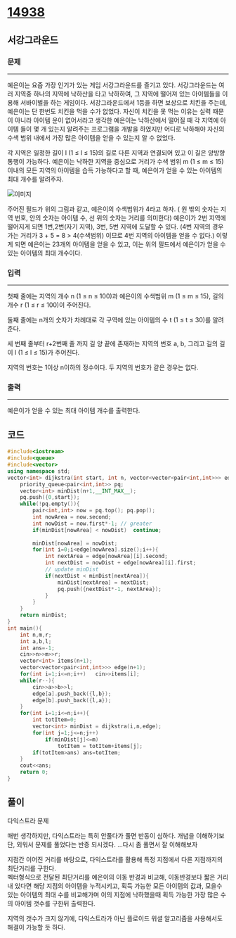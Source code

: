 # [14938](https://www.acmicpc.net/problem/14938)

## 서강그라운드

### 문제

---

예은이는 요즘 가장 인기가 있는 게임 서강그라운드를 즐기고 있다. 서강그라운드는 여러 지역중 하나의 지역에 낙하산을 타고 낙하하여, 그 지역에 떨어져 있는 아이템들을 이용해 서바이벌을 하는 게임이다. 서강그라운드에서 1등을 하면 보상으로 치킨을 주는데, 예은이는 단 한번도 치킨을 먹을 수가 없었다. 자신이 치킨을 못 먹는 이유는 실력 때문이 아니라 아이템 운이 없어서라고 생각한 예은이는 낙하산에서 떨어질 때 각 지역에 아이템 들이 몇 개 있는지 알려주는 프로그램을 개발을 하였지만 어디로 낙하해야 자신의 수색 범위 내에서 가장 많은 아이템을 얻을 수 있는지 알 수 없었다.

각 지역은 일정한 길이 l (1 ≤ l ≤ 15)의 길로 다른 지역과 연결되어 있고 이 길은 양방향 통행이 가능하다. 예은이는 낙하한 지역을 중심으로 거리가 수색 범위 m (1 ≤ m ≤ 15) 이내의 모든 지역의 아이템을 습득 가능하다고 할 때, 예은이가 얻을 수 있는 아이템의 최대 개수를 알려주자.

![이미지](https://upload.acmicpc.net/ef3a5124-833a-42ef-a092-fd658bc8e662/-/preview/)

주어진 필드가 위의 그림과 같고, 예은이의 수색범위가 4라고 하자. ( 원 밖의 숫자는 지역 번호, 안의 숫자는 아이템 수, 선 위의 숫자는 거리를 의미한다) 예은이가 2번 지역에 떨어지게 되면 1번,2번(자기 지역), 3번, 5번 지역에 도달할 수 있다. (4번 지역의 경우 가는 거리가 3 + 5 = 8 > 4(수색범위) 이므로 4번 지역의 아이템을 얻을 수 없다.) 이렇게 되면 예은이는 23개의 아이템을 얻을 수 있고, 이는 위의 필드에서 예은이가 얻을 수 있는 아이템의 최대 개수이다.

### 입력

---

첫째 줄에는 지역의 개수 n (1 ≤ n ≤ 100)과 예은이의 수색범위 m (1 ≤ m ≤ 15), 길의 개수 r (1 ≤ r ≤ 100)이 주어진다.

둘째 줄에는 n개의 숫자가 차례대로 각 구역에 있는 아이템의 수 t (1 ≤ t ≤ 30)를 알려준다.

세 번째 줄부터 r+2번째 줄 까지 길 양 끝에 존재하는 지역의 번호 a, b, 그리고 길의 길이 l (1 ≤ l ≤ 15)가 주어진다.

지역의 번호는 1이상 n이하의 정수이다. 두 지역의 번호가 같은 경우는 없다.

### 출력

---

예은이가 얻을 수 있는 최대 아이템 개수를 출력한다.

## 코드

```c++
#include<iostream>
#include<queue>
#include<vector>
using namespace std;
vector<int> dijkstra(int start, int n, vector<vector<pair<int,int>>> edge){
    priority_queue<pair<int,int>> pq;
    vector<int> minDist(n+1,__INT_MAX__);
    pq.push({0,start});
    while(!pq.empty()){
        pair<int,int> now = pq.top(); pq.pop();
        int nowArea = now.second;
        int nowDist = now.first*-1; // greater
        if(minDist[nowArea] < nowDist)  continue;
        
        minDist[nowArea] = nowDist;
        for(int i=0;i<edge[nowArea].size();i++){
            int nextArea = edge[nowArea][i].second;
            int nextDist = nowDist + edge[nowArea][i].first;
            // update minDist
            if(nextDist < minDist[nextArea]){
                minDist[nextArea] = nextDist;
                pq.push({nextDist*-1, nextArea});
            }
        }
    }
    return minDist;
}
int main(){
    int n,m,r;
    int a,b,l;
    int ans=-1;
    cin>>n>>m>>r;
    vector<int> items(n+1);
    vector<vector<pair<int,int>>> edge(n+1);
    for(int i=1;i<=n;i++)   cin>>items[i];
    while(r--){
        cin>>a>>b>>l;
        edge[a].push_back({l,b});
        edge[b].push_back({l,a});
    }
    for(int i=1;i<=n;i++){
        int totItem=0;
        vector<int> minDist = dijkstra(i,n,edge);
        for(int j=1;j<=n;j++)
            if(minDist[j]<=m)
                totItem = totItem+items[j];
        if(totItem>ans) ans=totItem;
    }
    cout<<ans;
    return 0;
}
```

## 풀이

다익스트라 문제  

매번 생각하지만, 다익스트라는 특히 안풀다가 풀면 반동이 심하다.
개념을 이해하기보단, 외워서 문제를 풀었다는 반증 되시겠다.
...다시 좀 풀면서 잘 이해해보자

지점간 이어진 거리를 바탕으로, 다익스트라를 활용해 특정 지점에서 다른 지점까지의 최단거리를 구한다.  
벡터형식으로 전달된 최단거리를 예은이의 이동 반경과 비교해, 이동반경보다 짧은 거리 내 있다면 해당 지점의 아이템을 누적시키고, 획득 가능한 모든 아이템의 값과, 모을수 있는 아이템의 최대 수를 비교해가며 이의 지점에 낙하했을때 획득 가능한 가장 많은 수의 아이템 갯수를 구한뒤 출력한다.  

지역의 갯수가 크지 않기에, 다익스트라가 아닌 플로이드 워셜 알고리즘을 사용해서도 해결이 가능할 듯 하다.
